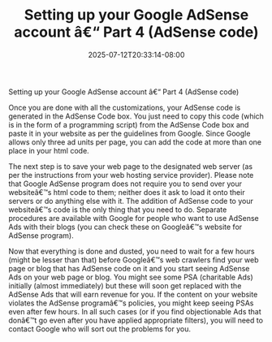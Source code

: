 ﻿---
title: "Setting up your Google AdSense account â€“ Part 4 (AdSense code)"
date: 2025-07-12T20:33:14-08:00
description: "AdsenseArticles Tips for Web Success"
featured_image: "/images/AdsenseArticles.jpg"
tags: ["AdsenseArticles"]
---

Setting up your Google AdSense account â€“ Part 4 (AdSense code)

Once you are done with all the customizations, your AdSense code is generated in the AdSense Code box. You just need to copy this code (which is in the form of a programming script) from the AdSense Code box and paste it in your website as per the guidelines from Google. Since Google allows only three ad units per page, you can add the code at more than one place in your html code.

The next step is to save your web page to the designated web server (as per the instructions from your web hosting service provider). Please note that Google AdSense program does not require you to send over your websiteâ€™s html code to them; neither does it ask to load it onto their servers or do anything else with it. The addition of AdSense code to your websiteâ€™s code is the only thing that you need to do. Separate procedures are available with Google for people who want to use AdSense Ads with their blogs (you can check these on Googleâ€™s website for AdSense program).

Now that everything is done and dusted, you need to wait for a few hours (might be lesser than that) before Googleâ€™s web crawlers find your web page or blog that has AdSense code on it and you start seeing AdSense Ads on your web page or blog. You might see some PSA (charitable Ads) initially (almost immediately) but these will soon get replaced with the AdSense Ads that will earn revenue for you. If the content on your website violates the AdSense programâ€™s policies, you might keep seeing PSAs even after few hours. In all such cases (or if you find objectionable Ads that donâ€™t go even after you have applied appropriate filters), you will need to contact Google who will sort out the problems for you.
